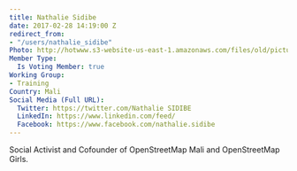 ```yaml
---
title: Nathalie Sidibe
date: 2017-02-28 14:19:00 Z
redirect_from:
- "/users/nathalie_sidibe"
Photo: http://hotwww.s3-website-us-east-1.amazonaws.com/files/old/pictures/picture-381-1498331929.jpg
Member Type:
  Is Voting Member: true
Working Group:
- Training
Country: Mali
Social Media (Full URL):
  Twitter: https://twitter.com/Nathalie SIDIBE
  LinkedIn: https://www.linkedin.com/feed/
  Facebook: https://www.facebook.com/nathalie.sidibe
---
```


<p>Social Activist and Cofounder of OpenStreetMap Mali and OpenStreetMap Girls.</p>
